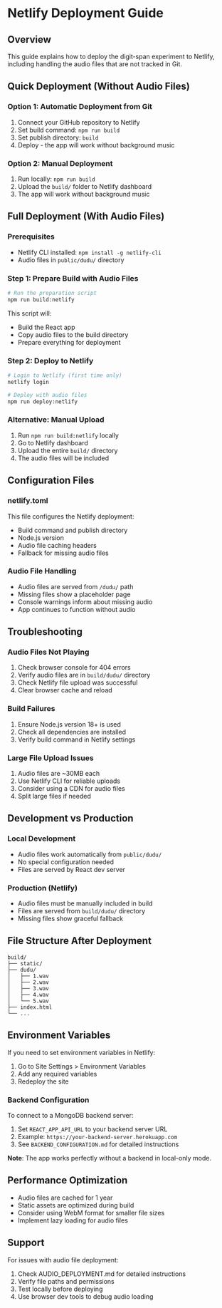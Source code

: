 # Netlify Deployment Guide

## Overview
This guide explains how to deploy the digit-span experiment to Netlify, including handling the audio files that are not tracked in Git.

## Quick Deployment (Without Audio Files)

### Option 1: Automatic Deployment from Git
1. Connect your GitHub repository to Netlify
2. Set build command: `npm run build`
3. Set publish directory: `build`
4. Deploy - the app will work without background music

### Option 2: Manual Deployment
1. Run locally: `npm run build`
2. Upload the `build/` folder to Netlify dashboard
3. The app will work without background music

## Full Deployment (With Audio Files)

### Prerequisites
- Netlify CLI installed: `npm install -g netlify-cli`
- Audio files in `public/dudu/` directory

### Step 1: Prepare Build with Audio Files
```bash
# Run the preparation script
npm run build:netlify
```

This script will:
- Build the React app
- Copy audio files to the build directory
- Prepare everything for deployment

### Step 2: Deploy to Netlify
```bash
# Login to Netlify (first time only)
netlify login

# Deploy with audio files
npm run deploy:netlify
```

### Alternative: Manual Upload
1. Run `npm run build:netlify` locally
2. Go to Netlify dashboard
3. Upload the entire `build/` directory
4. The audio files will be included

## Configuration Files

### netlify.toml
This file configures the Netlify deployment:
- Build command and publish directory
- Node.js version
- Audio file caching headers
- Fallback for missing audio files

### Audio File Handling
- Audio files are served from `/dudu/` path
- Missing files show a placeholder page
- Console warnings inform about missing audio
- App continues to function without audio

## Troubleshooting

### Audio Files Not Playing
1. Check browser console for 404 errors
2. Verify audio files are in `build/dudu/` directory
3. Check Netlify file upload was successful
4. Clear browser cache and reload

### Build Failures
1. Ensure Node.js version 18+ is used
2. Check all dependencies are installed
3. Verify build command in Netlify settings

### Large File Upload Issues
1. Audio files are ~30MB each
2. Use Netlify CLI for reliable uploads
3. Consider using a CDN for audio files
4. Split large files if needed

## Development vs Production

### Local Development
- Audio files work automatically from `public/dudu/`
- No special configuration needed
- Files are served by React dev server

### Production (Netlify)
- Audio files must be manually included in build
- Files are served from `build/dudu/` directory
- Missing files show graceful fallback

## File Structure After Deployment
```
build/
├── static/
├── dudu/
│   ├── 1.wav
│   ├── 2.wav
│   ├── 3.wav
│   ├── 4.wav
│   └── 5.wav
├── index.html
└── ...
```

## Environment Variables
If you need to set environment variables in Netlify:
1. Go to Site Settings > Environment Variables
2. Add any required variables
3. Redeploy the site

### Backend Configuration
To connect to a MongoDB backend server:
1. Set `REACT_APP_API_URL` to your backend server URL
2. Example: `https://your-backend-server.herokuapp.com`
3. See `BACKEND_CONFIGURATION.md` for detailed instructions

**Note**: The app works perfectly without a backend in local-only mode.

## Performance Optimization
- Audio files are cached for 1 year
- Static assets are optimized during build
- Consider using WebM format for smaller file sizes
- Implement lazy loading for audio files

## Support
For issues with audio file deployment:
1. Check AUDIO_DEPLOYMENT.md for detailed instructions
2. Verify file paths and permissions
3. Test locally before deploying
4. Use browser dev tools to debug audio loading 